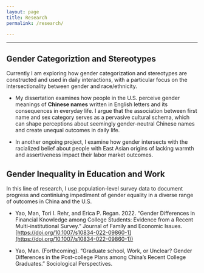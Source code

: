 ```yaml
---
layout: page
title: Research
permalink: /research/

---
```


---

## **Gender Categoriztion and Stereotypes**

Currently I am exploring how gender categorization and stereotypes are constructed and used in daily interactions, with a particular focus on the intersectionality between gender and race/ethnicity.

* My dissertation examines how people in the U.S. perceive gender meanings of **Chinese names** written in English letters and its consequences in everyday life. I argue that the association between first name and sex category serves as a pervasive cultural schema, which can shape perceptions about seemingly gender-neutral Chinese names and create unequal outcomes in daily life.

* In another ongoing project, I examine how gender intersects with the racialized belief about people with East Asian origins of lacking warmth and assertiveness impact their labor market outcomes.

## **Gender Inequality in Education and Work**

In this line of research, I use population-level survey data to document progress and continiuing impediment of gender equality in a diverse range of outcomes in China and the U.S.

* Yao, Man, Tori I. Rehr, and Erica P. Regan. 2022. “Gender Differences in Financial Knowledge among College Students: Evidence from a Recent Multi-institutional Survey.” Journal of Family and Economic Issues. [https://doi.org/10.1007/s10834-022-09860-1](https://doi.org/10.1007/s10834-022-09860-1))

* Yao, Man. (Forthcoming). “Graduate school, Work, or Unclear? Gender Differences in the Post-college Plans among China’s Recent College Graduates.” Sociological Perspectives.
